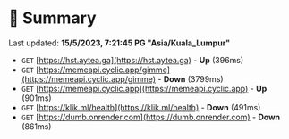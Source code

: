 # 📖 Summary
Last updated: **15/5/2023, 7:21:45 PG "Asia/Kuala_Lumpur"**

- `GET` [https://hst.aytea.ga](https://hst.aytea.ga) - **Up** (396ms)
- `GET` [https://memeapi.cyclic.app/gimme](https://memeapi.cyclic.app/gimme) - **Down** (3799ms)
- `GET` [https://memeapi.cyclic.app](https://memeapi.cyclic.app) - **Up** (901ms)
- `GET` [https://klik.ml/health](https://klik.ml/health) - **Down** (491ms)
- `GET` [https://dumb.onrender.com](https://dumb.onrender.com) - **Down** (861ms)
